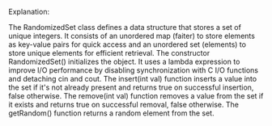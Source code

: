 Explanation:

The RandomizedSet class defines a data structure that stores a set of unique integers. It consists of an unordered map (faiter) to store elements as key-value pairs for quick access and an unordered set (elements) to store unique elements for efficient retrieval.
The constructor RandomizedSet() initializes the object. It uses a lambda expression to improve I/O performance by disabling synchronization with C I/O functions and detaching cin and cout.
The insert(int val) function inserts a value into the set if it's not already present and returns true on successful insertion, false otherwise.
The remove(int val) function removes a value from the set if it exists and returns true on successful removal, false otherwise.
The getRandom() function returns a random element from the set.
